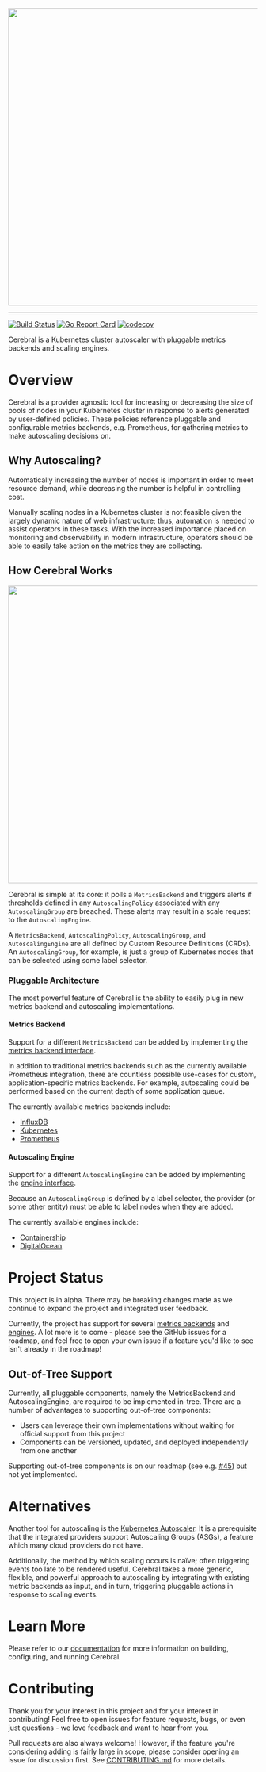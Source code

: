 <img src="https://github.com/containership/cerebral/blob/assets/cerebral_wordmark.svg" width=600>

---

[![Build Status](https://api.travis-ci.org/containership/cerebral.svg?branch=master)](https://travis-ci.org/containership/cerebral)
[![Go Report Card](https://goreportcard.com/badge/github.com/containership/cerebral)](https://goreportcard.com/report/github.com/containership/cerebral)
[![codecov](https://codecov.io/gh/containership/cerebral/branch/master/graph/badge.svg)](https://codecov.io/gh/containership/cerebral)

Cerebral is a Kubernetes cluster autoscaler with pluggable metrics backends and scaling engines.

# Overview

Cerebral is a provider agnostic tool for increasing or decreasing the size of pools of nodes in your Kubernetes cluster in response to alerts generated by user-defined policies.
These policies reference pluggable and configurable metrics backends, e.g. Prometheus, for gathering metrics to make autoscaling decisions on.

## Why Autoscaling?

Automatically increasing the number of nodes is important in order to meet resource demand, while decreasing the number is helpful in controlling cost.

Manually scaling nodes in a Kubernetes cluster is not feasible given the largely dynamic nature of web infrastructure; thus, automation is needed to assist operators in these tasks.
With the increased importance placed on monitoring and observability in modern infrastructure, operators should be able to easily take action on the metrics they are collecting.

## How Cerebral Works

<p align="center">
    <img src="https://github.com/containership/cerebral/blob/assets/cerebral_high_level_architecture.png" width=600>
</p>

Cerebral is simple at its core: it polls a `MetricsBackend` and triggers alerts if thresholds defined in any `AutoscalingPolicy` associated with any `AutoscalingGroup` are breached.
These alerts may result in a scale request to the `AutoscalingEngine`.

A `MetricsBackend`, `AutoscalingPolicy`, `AutoscalingGroup`, and `AutoscalingEngine` are all defined by Custom Resource Definitions (CRDs).
An `AutoscalingGroup`, for example, is just a group of Kubernetes nodes that can be selected using some label selector.

### Pluggable Architecture

The most powerful feature of Cerebral is the ability to easily plug in new metrics backend and autoscaling implementations.

#### Metrics Backend

Support for a different `MetricsBackend` can be added by implementing the [metrics backend interface][metrics-backend-interface].

In addition to traditional metrics backends such as the currently available Prometheus integration, there are countless possible use-cases for custom, application-specific metrics backends.
For example, autoscaling could be performed based on the current depth of some application queue.

The currently available metrics backends include:
* [InfluxDB][influxdb-metrics-backend]
* [Kubernetes][kubernetes-metrics-backend]
* [Prometheus][prometheus-metrics-backend]

#### Autoscaling Engine

Support for a different `AutoscalingEngine` can be added by implementing the [engine interface][engine-interface].

Because an `AutoscalingGroup` is defined by a label selector, the provider (or some other entity) must be able to label nodes when they are added.

The currently available engines include:
* [Containership][containership-engine]
* [DigitalOcean][digitalocean-engine]

# Project Status

This project is in alpha.
There may be breaking changes made as we continue to expand the project and integrated user feedback.

Currently, the project has support for several [metrics backends](#metrics-backend) and [engines](#autoscaling-engine).
A lot more is to come - please see the GitHub issues for a roadmap, and feel free to open your own issue if a feature you'd like to see isn't already in the roadmap!

## Out-of-Tree Support

Currently, all pluggable components, namely the MetricsBackend and AutoscalingEngine, are required to be implemented in-tree.
There are a number of advantages to supporting out-of-tree components:

* Users can leverage their own implementations without waiting for official support from this project
* Components can be versioned, updated, and deployed independently from one another

Supporting out-of-tree components is on our roadmap (see e.g. [#45](https://github.com/containership/cerebral/issues/45)) but not yet implemented.

# Alternatives

Another tool for autoscaling is the [Kubernetes Autoscaler](https://github.com/kubernetes/autoscaler/tree/master/cluster-autoscaler).
It is a prerequisite that the integrated providers support Autoscaling Groups (ASGs), a feature which many cloud providers do not have.

Additionally, the method by which scaling occurs is naïve; often triggering events too late to be rendered useful.
Cerebral takes a more generic, flexible, and powerful approach to autoscaling by integrating with existing metric backends as input, and in turn, triggering pluggable actions in response to scaling events.

# Learn More

Please refer to our [documentation](/docs) for more information on building, configuring, and running Cerebral.

# Contributing

Thank you for your interest in this project and for your interest in contributing!
Feel free to open issues for feature requests, bugs, or even just questions - we love feedback and want to hear from you.

Pull requests are also always welcome!
However, if the feature you're considering adding is fairly large in scope, please consider opening an issue for discussion first.
See [CONTRIBUTING.md](/CONTRIBUTING.md) for more details.

[metrics-backend-interface]: https://github.com/containership/cerebral/blob/master/pkg/metrics/backend.go
[engine-interface]: https://github.com/containership/cerebral/blob/master/pkg/autoscaling/engine.go
[influxdb-metrics-backend]: https://github.com/containership/cerebral/blob/master/docs/metrics_backends/influxdb.md
[kubernetes-metrics-backend]: https://github.com/containership/cerebral/blob/master/docs/metrics_backends/kubernetes.md
[prometheus-metrics-backend]: https://github.com/containership/cerebral/blob/master/docs/metrics_backends/prometheus.md
[containership-engine]: https://github.com/containership/cerebral/blob/master/docs/engines/containership.md
[digitalocean-engine]: https://github.com/containership/cerebral/blob/master/docs/engines/digitalocean.md
